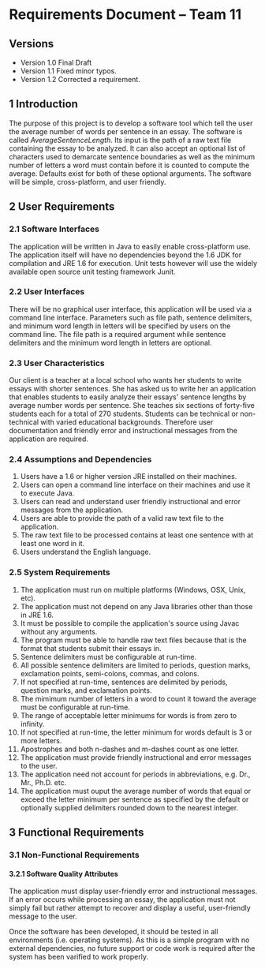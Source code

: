 # Requirements Document – Team 11

## Versions

<ul>
<li>
Version 1.0 Final Draft
</li>
<li>
Version 1.1 Fixed minor typos.
</li>
<li>
Version 1.2 Corrected a requirement.
</li>
</ul>

## 1 Introduction

The purpose of this project is to develop a software tool which tell the user the average number of words per sentence in an essay. The software is called <i>AverageSentenceLength</i>.  Its input is the path of a raw text file containing the essay to be analyzed.  It can also accept an optional list of characters used to demarcate sentence boundaries as well as the minimum number of letters a word must contain before it is counted to compute the average.  Defaults exist for both of these optional arguments.  The software will be simple, cross-platform, and user friendly.

## 2 User Requirements

### 2.1 Software Interfaces
The application will be written in Java to easily enable cross-platform use.  The application itself will have no dependencies beyond the 1.6 JDK for compilation and JRE 1.6 for execution.  Unit tests however will use the widely available open source unit testing framework Junit.  

### 2.2 User Interfaces
There will be no graphical user interface, this application will be used via a command line interface.  Parameters such as file path, sentence delimiters, and minimum word length in letters will be specified by users on the command line.  The file path is a required argument while sentence delimiters and the minimum word length in letters are optional.  

### 2.3 User Characteristics

Our client is a teacher at a local school who wants her students to write essays with shorter sentences.  She has asked us to write her an application that enables students to easily analyze their essays' sentence lengths by average number words per sentence.  She teaches six sections of forty-five students each for a total of 270 students.  Students can be technical or non-technical with varied educational backgrounds.  Therefore user documentation and friendly error and instructional messages from the application are required.

### 2.4 Assumptions and Dependencies

<ol>
<li>Users have a 1.6 or higher version JRE installed on their machines.</li>
<li>Users can open a command line interface on their machines and use it to execute Java.</li>
<li>Users can read and understand user friendly instructional and error messages from the application.</li>
<li>Users are able to provide the path of a valid raw text file to the application.</li>
<li>The raw text file to be processed contains at least one sentence with at least one word in it.</li>
<li>Users understand the English language.</li>
</ol>

### 2.5 System Requirements


<ol>
<li>The application must run on multiple platforms (Windows, OSX, Unix, etc).</li>
<li>The application must not depend on any Java libraries other than those in JRE 1.6.</li>
<li>It must be possible to compile the application's source using Javac without any arguments.</li>
<li>The program must be able to handle raw text files because that is the format that students submit their essays in.</li>
<li>Sentence delimiters must be configurable at run-time.</li>
<li>All possible sentence delimiters are limited to periods, question marks, exclamation points, semi-colons, commas, and colons.</li>
<li>If not specified at run-time, sentences are delimited by periods, question marks, and exclamation points.</li>
<li>The mimimum number of letters in a word to count it toward the average must be configurable at run-time.</li>
<li>The range of acceptable letter minimums for words is from zero to infinity.</li>
<li>If not specified at run-time, the letter minimum for words default is 3 or more letters.</li>
<li>Apostrophes and both n-dashes and m-dashes count as one letter.</li>
<li>The application must provide friendly instructional and error messages to the user.</li>
<li>The application need not account for periods in abbreviations, e.g. Dr., Mr., Ph.D. etc.</li>
<li>The application must ouput the average number of words that equal or exceed the letter minimum per sentence as specified by the default or optionally supplied delimiters rounded down to the nearest integer.</li>
</ol>


## 3 Functional Requirements

### 3.1 Non-Functional Requirements

#### 3.2.1 Software Quality Attributes

The application must display user-friendly error and instructional messages.  If an error occurs while processing an essay, the application must not simply fail but rather attempt to recover and display a useful, user-friendly message to the user.

Once the software has been developed, it should be tested in all environments (i.e. operating systems).  As this is a simple program with no external dependencies, no future support or code work is required after the system has been varified to work properly. 




